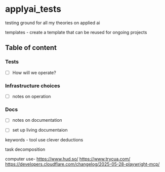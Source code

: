 # applyai_tests
testing ground for all my theories on applied ai 

templates - 
create a template that can be reused for ongoing projects 




## Table of content

### Tests 

- [ ] How will we operate?


### Infrastructure choices

- [ ] notes on operation



### Docs

- [ ] notes on documentation
- [ ] set up living documentaion 


keywords -
tool use 
  clever deductions 

task decomposition 

computer use- 
https://www.hud.so/
https://www.trycua.com/
https://developers.cloudflare.com/changelog/2025-05-28-playwright-mcp/
